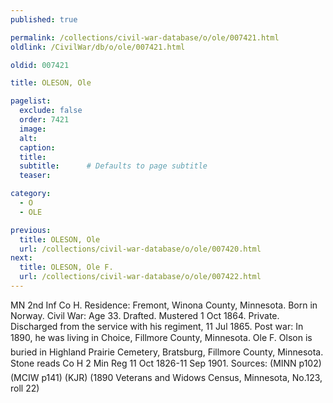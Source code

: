 ```yaml
---
published: true

permalink: /collections/civil-war-database/o/ole/007421.html
oldlink: /CivilWar/db/o/ole/007421.html

oldid: 007421

title: OLESON, Ole

pagelist:
  exclude: false
  order: 7421
  image: 
  alt:
  caption:
  title:
  subtitle:      # Defaults to page subtitle
  teaser:

category: 
  - O 
  - OLE

previous:
  title: OLESON, Ole
  url: /collections/civil-war-database/o/ole/007420.html  
next:
  title: OLESON, Ole F.
  url: /collections/civil-war-database/o/ole/007422.html   
---
```

MN 2nd Inf Co H. Residence: Fremont, Winona County, Minnesota. Born in Norway. Civil War: Age 33. Drafted. Mustered 1 Oct 1864. Private. Discharged from the service with his regiment, 11 Jul 1865. Post war: In 1890, he was living in Choice, Fillmore County, Minnesota. &#147;Ole F. Olson&#148; is buried in Highland Prairie Cemetery, Bratsburg, Fillmore County, Minnesota. Stone reads &#147;Co H 2 Min Reg 11 Oct 1826-11 Sep 1901&#148;. Sources: (MINN p102) (MCIW p141) (KJR) (1890 Veterans and Widows Census, Minnesota, No.123, roll 22)